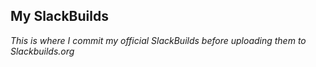 ## My SlackBuilds 

_This is where I commit my official SlackBuilds before uploading them to
Slackbuilds.org_
